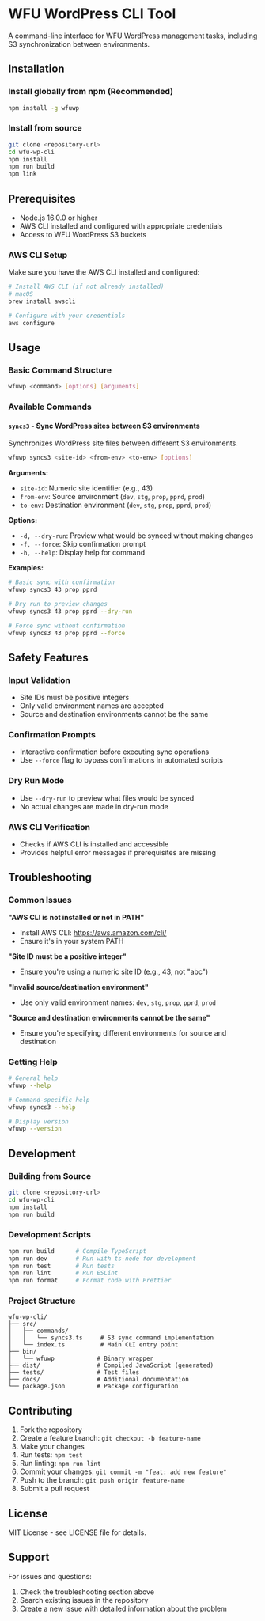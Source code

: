 # WFU WordPress CLI Tool

A command-line interface for WFU WordPress management tasks, including S3 synchronization between environments.

## Installation

### Install globally from npm (Recommended)

```bash
npm install -g wfuwp
```

### Install from source

```bash
git clone <repository-url>
cd wfu-wp-cli
npm install
npm run build
npm link
```

## Prerequisites

- Node.js 16.0.0 or higher
- AWS CLI installed and configured with appropriate credentials
- Access to WFU WordPress S3 buckets

### AWS CLI Setup

Make sure you have the AWS CLI installed and configured:

```bash
# Install AWS CLI (if not already installed)
# macOS
brew install awscli

# Configure with your credentials
aws configure
```

## Usage

### Basic Command Structure

```bash
wfuwp <command> [options] [arguments]
```

### Available Commands

#### `syncs3` - Sync WordPress sites between S3 environments

Synchronizes WordPress site files between different S3 environments.

```bash
wfuwp syncs3 <site-id> <from-env> <to-env> [options]
```

**Arguments:**
- `site-id`: Numeric site identifier (e.g., 43)
- `from-env`: Source environment (`dev`, `stg`, `prop`, `pprd`, `prod`)
- `to-env`: Destination environment (`dev`, `stg`, `prop`, `pprd`, `prod`)

**Options:**
- `-d, --dry-run`: Preview what would be synced without making changes
- `-f, --force`: Skip confirmation prompt
- `-h, --help`: Display help for command

**Examples:**

```bash
# Basic sync with confirmation
wfuwp syncs3 43 prop pprd

# Dry run to preview changes
wfuwp syncs3 43 prop pprd --dry-run

# Force sync without confirmation
wfuwp syncs3 43 prop pprd --force
```

## Safety Features

### Input Validation
- Site IDs must be positive integers
- Only valid environment names are accepted
- Source and destination environments cannot be the same

### Confirmation Prompts
- Interactive confirmation before executing sync operations
- Use `--force` flag to bypass confirmations in automated scripts

### Dry Run Mode
- Use `--dry-run` to preview what files would be synced
- No actual changes are made in dry-run mode

### AWS CLI Verification
- Checks if AWS CLI is installed and accessible
- Provides helpful error messages if prerequisites are missing

## Troubleshooting

### Common Issues

**"AWS CLI is not installed or not in PATH"**
- Install AWS CLI: https://aws.amazon.com/cli/
- Ensure it's in your system PATH

**"Site ID must be a positive integer"**
- Ensure you're using a numeric site ID (e.g., 43, not "abc")

**"Invalid source/destination environment"**
- Use only valid environment names: `dev`, `stg`, `prop`, `pprd`, `prod`

**"Source and destination environments cannot be the same"**
- Ensure you're specifying different environments for source and destination

### Getting Help

```bash
# General help
wfuwp --help

# Command-specific help
wfuwp syncs3 --help

# Display version
wfuwp --version
```

## Development

### Building from Source

```bash
git clone <repository-url>
cd wfu-wp-cli
npm install
npm run build
```

### Development Scripts

```bash
npm run build      # Compile TypeScript
npm run dev        # Run with ts-node for development
npm run test       # Run tests
npm run lint       # Run ESLint
npm run format     # Format code with Prettier
```

### Project Structure

```
wfu-wp-cli/
├── src/
│   ├── commands/
│   │   └── syncs3.ts     # S3 sync command implementation
│   └── index.ts          # Main CLI entry point
├── bin/
│   └── wfuwp            # Binary wrapper
├── dist/                # Compiled JavaScript (generated)
├── tests/               # Test files
├── docs/                # Additional documentation
└── package.json         # Package configuration
```

## Contributing

1. Fork the repository
2. Create a feature branch: `git checkout -b feature-name`
3. Make your changes
4. Run tests: `npm test`
5. Run linting: `npm run lint`
6. Commit your changes: `git commit -m "feat: add new feature"`
7. Push to the branch: `git push origin feature-name`
8. Submit a pull request

## License

MIT License - see LICENSE file for details.

## Support

For issues and questions:
1. Check the troubleshooting section above
2. Search existing issues in the repository
3. Create a new issue with detailed information about the problem